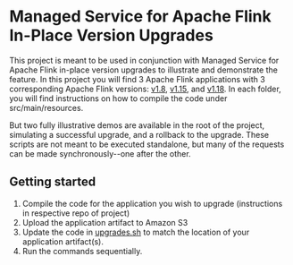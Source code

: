 # Managed Service for Apache Flink In-Place Version Upgrades

This project is meant to be used in conjunction with Managed Service for Apache Flink in-place version upgrades to illustrate and demonstrate the feature. In this project you will find 3 Apache Flink applications with 3 corresponding Apache Flink versions: [v1.8](1_8), [v1.15](1_15), and [v1.18](1_18). In each folder, you will find instructions on how to compile the code under src/main/resources. 

But two fully illustrative demos are available in the root of the project, simulating a successful upgrade, and a rollback to the upgrade. These scripts are not meant to be executed standalone, but many of the requests can be made synchronously--one after the other.

## Getting started

1. Compile the code for the application you wish to upgrade (instructions in respective repo of project)
2. Upload the application artifact to Amazon S3
3. Update the code in [upgrades.sh](upgrades.sh) to match the location of your application artifact(s).
4. Run the commands sequentially.
